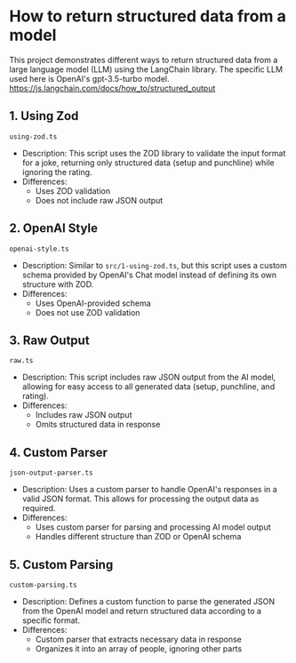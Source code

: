 # How to return structured data from a model

This project demonstrates different ways to return structured data from a large language model (LLM) using the LangChain library. The specific LLM used here is OpenAI's gpt-3.5-turbo model.
https://js.langchain.com/docs/how_to/structured_output

## **1. Using Zod**

`using-zod.ts`

- Description: This script uses the ZOD library to validate the input format for a joke, returning only structured data (setup and punchline) while ignoring the rating.
- Differences:
  - Uses ZOD validation
  - Does not include raw JSON output

## **2. OpenAI Style**

`openai-style.ts`

- Description: Similar to `src/1-using-zod.ts`, but this script uses a custom schema provided by OpenAI's Chat model instead of defining its own structure with ZOD.
- Differences:
  - Uses OpenAI-provided schema
  - Does not use ZOD validation

## **3. Raw Output**

`raw.ts`

- Description: This script includes raw JSON output from the AI model, allowing for easy access to all generated data (setup, punchline, and rating).
- Differences:
  - Includes raw JSON output
  - Omits structured data in response

## **4. Custom Parser**

`json-output-parser.ts`

- Description: Uses a custom parser to handle OpenAI's responses in a valid JSON format. This allows for processing the output data as required.
- Differences:
  - Uses custom parser for parsing and processing AI model output
  - Handles different structure than ZOD or OpenAI schema

## **5. Custom Parsing**

`custom-parsing.ts`

- Description: Defines a custom function to parse the generated JSON from the OpenAI model and return structured data according to a specific format.
- Differences:
  - Custom parser that extracts necessary data in response
  - Organizes it into an array of people, ignoring other parts
